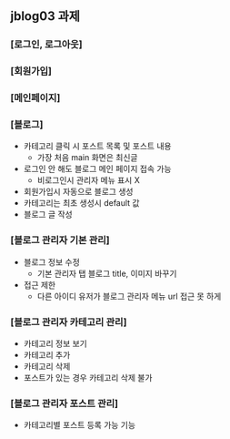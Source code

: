 ## jblog03 과제

### [로그인, 로그아웃]
### [회원가입]
### [메인페이지]
### [블로그]
+ 카테고리 클릭 시 포스트 목록 및 포스트 내용
    + 가장 처음 main 화면은 최신글
+ 로그인 안 해도 블로그 메인 페이지 접속 가능 
    + 비로그인시 관리자 메뉴 표시 X
+ 회원가입시 자동으로 블로그 생성
+ 카테고리는 최초 생성시 default 값
+ 블로그 글 작성

### [블로그 관리자 기본 관리]
+ 블로그 정보 수정
    + 기본 관리자 탭 블로그 title, 이미지 바꾸기
+ 접근 제한
    + 다른 아이디 유저가 블로그 관리자 메뉴 url 접근 못 하게
    
### [블로그 관리자 카테고리 관리]
+ 카테고리 정보 보기
+ 카테고리 추가
+ 카테고리 삭제
+ 포스트가 있는 경우 카테고리 삭제 불가

### [블로그 관리자 포스트 관리]
+ 카테고리별 포스트 등록 가능 기능

